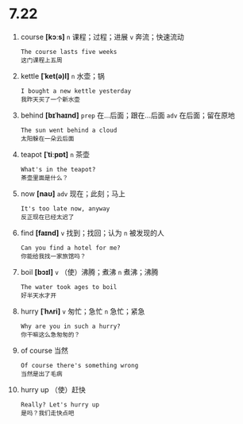 # 7.22

1. course **[kɔːs]** `n` 课程；过程；进展 `v` 奔流；快速流动

   ```
   The course lasts five weeks
   这门课程上五周
   ```

2. kettle **[ˈket(ə)l]** `n` 水壶；锅

   ```
   I bought a new kettle yesterday
   我昨天买了一个新水壶
   ```

3. behind **[bɪˈhaɪnd]** `prep` 在...后面；跟在...后面 `adv` 在后面；留在原地

   ```
   The sun went behind a cloud
   太阳躲在一朵云后面
   ```

4. teapot **[ˈtiːpɒt]** `n` 茶壶

   ```
   What's in the teapot?
   茶壶里面是什么？
   ```

5. now **[naʊ]** `adv` 现在；此刻；马上

   ```
   It's too late now, anyway
   反正现在已经太迟了
   ```

6. find **[faɪnd]** `v` 找到；找回；认为 `n` 被发现的人

   ```
   Can you find a hotel for me?
   你能给我找一家旅馆吗？
   ```

7. boil **[bɔɪl]** `v` （使）沸腾；煮沸 `n` 煮沸；沸腾

   ```
   The water took ages to boil
   好半天水才开
   ```

8. hurry **[ˈhʌri]** `v` 匆忙；急忙 `n` 急忙；紧急

   ```
   Why are you in such a hurry?
   你干嘛这么急匆匆的？
   ```

9. of course 当然

   ```
   Of course there's something wrong
   当然是出了毛病
   ```

10. hurry up （使）赶快

    ```
    Really? Let's hurry up
    是吗？我们走快点吧
    ```
